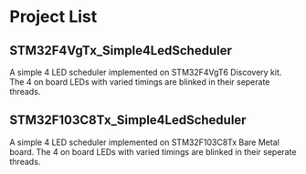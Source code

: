 # Project List

## STM32F4VgTx_Simple4LedScheduler
   
   A simple 4 LED scheduler implemented on STM32F4VgT6 Discovery kit.
   The 4 on board LEDs with varied timings are blinked in their seperate threads.

## STM32F103C8Tx_Simple4LedScheduler
   
   A simple 4 LED scheduler implemented on STM32F103C8Tx Bare Metal board.
   The 4 on board LEDs with varied timings are blinked in their seperate threads.
